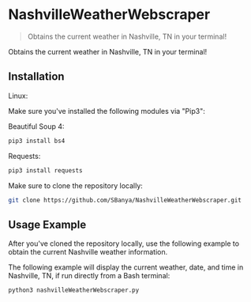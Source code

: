 # NashvilleWeatherWebscraper
> Obtains the current weather in Nashville, TN in your terminal!


Obtains the current weather in Nashville, TN in your terminal!

## Installation 

Linux:

Make sure you've installed the following modules via "Pip3":

Beautiful Soup 4:
```sh
pip3 install bs4
```

Requests:
```sh
pip3 install requests
```

Make sure to clone the repository locally:
```sh
git clone https://github.com/SBanya/NashvilleWeatherWebscraper.git
```

## Usage Example
After you've cloned the repository locally, use the following example to obtain the current Nashville weather information.

The following example will display the current weather, date, and time in Nashville, TN, if run directly from a Bash terminal:
```sh 
python3 nashvilleWeatherWebscraper.py
```
